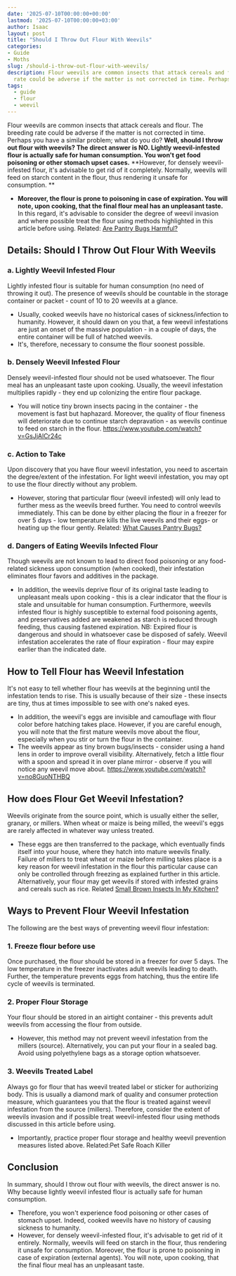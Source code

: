```yaml
---
date: '2025-07-10T00:00:00+00:00'
lastmod: '2025-07-10T00:00:00+03:00'
author: Isaac
layout: post
title: "Should I Throw Out Flour With Weevils"
categories:
- Guide
- Moths
slug: /should-i-throw-out-flour-with-weevils/
description: Flour weevils are common insects that attack cereals and flour. The breeding
  rate could be adverse if the matter is not corrected in time. Perhaps you have...
tags: 
  - guide
  - flour
  - weevil
---
```

Flour weevils are common insects that attack cereals and flour. The breeding rate could be adverse if the matter is not corrected in time. Perhaps you have a similar problem; what do you do?
**Well, should I throw out flour with weevils? The direct answer is NO. Lightly weevil-infested flour is actually safe for human consumption. You won't get food poisoning or other stomach upset cases.**
**However, for densely weevil-infested flour, it's advisable to get rid of it completely. Normally, weevils will feed on starch content in the flour, thus rendering it unsafe for consumption. **
- **Moreover, the flour is prone to poisoning in case of expiration. You will note, upon cooking, that the final flour meal has an unpleasant taste.**
In this regard, it's advisable to consider the degree of weevil invasion and where possible treat the flour using methods highlighted in this article before using.
Related:
[Are Pantry Bugs Harmful?](https://pestpolicy.com/are-pantry-bugs-harmful-if-eaten/)
## Details: Should I Throw Out Flour With Weevils
### a. Lightly Weevil Infested Flour
Lightly infested flour is suitable for human consumption (no need of throwing it out). The presence of weevils should be countable in the storage container or packet - count of 10 to 20 weevils at a glance.
- Usually, cooked weevils have no historical cases of sickness/infection to humanity.
However, it should dawn on you that, a few weevil infestations are just an onset of the massive population - in a couple of days, the entire container will be full of hatched weevils.
- It's, therefore, necessary to consume the flour soonest possible.
### b. Densely Weevil Infested Flour
Densely weevil-infested flour should not be used whatsoever. The flour meal has an unpleasant taste upon cooking. Usually, the weevil infestation multiplies rapidly - they end up colonizing the entire flour package.
- You will notice tiny brown insects pacing in the container - the movement is fast but haphazard.
Moreover, the quality of flour fineness will deteriorate due to continue starch depravation - as weevils continue to feed on starch in the flour.
https://www.youtube.com/watch?v=GsJjAlCr24c
### c. Action to Take
Upon discovery that you have flour weevil infestation, you need to ascertain the degree/extent of the infestation. For light weevil infestation, you may opt to use the flour directly without any problem.
- However, storing that particular flour (weevil infested) will only lead to further mess as the weevils breed further.
You need to control weevils immediately. This can be done by either placing the flour in a freezer for over 5 days - low temperature kills the live weevils and their eggs- or heating up the flour gently.
Related:
[What Causes Pantry Bugs?](https://pestpolicy.com/what-causes-pantry-bugs/)
### d. Dangers of Eating Weevils Infected Flour
Though weevils are not known to lead to direct food poisoning or any food-related sickness upon consumption (when cooked), their infestation eliminates flour favors and additives in the package.
- In addition, the weevils deprive flour of its original taste leading to unpleasant meals upon cooking - this is a clear indicator that the flour is stale and unsuitable for human consumption.
Furthermore, weevils infested flour is highly susceptible to external food poisoning agents, and preservatives added are weakened as starch is reduced through feeding, thus causing fastened expiration.
NB: Expired flour is dangerous and should in whatsoever case be disposed of safely. Weevil infestation accelerates the rate of flour expiration - flour may expire earlier than the indicated date.
## How to Tell Flour has Weevil Infestation
It's not easy to tell whether flour has weevils at the beginning until the infestation tends to rise. This is usually because of their size - these insects are tiny, thus at times impossible to see with one's naked eyes.
- In addition, the weevil's eggs are invisible and camouflage with flour color before hatching takes place.
However, if you are careful enough, you will note that the first mature weevils move about the flour, especially when you stir or turn the flour in the container.
- The weevils appear as tiny brown bugs/insects - consider using a hand lens in order to improve overall visibility.
Alternatively, fetch a little flour with a spoon and spread it in over plane mirror - observe if you will notice any weevil move about.
https://www.youtube.com/watch?v=no8GuoNTHBQ
## How does Flour Get Weevil Infestation?
Weevils originate from the source point, which is usually either the seller, granary, or millers. When wheat or maize is being milled, the weevil's eggs are rarely affected in whatever way unless treated.
- These eggs are then transferred to the package, which eventually finds itself into your house, where they hatch into mature weevils finally.
Failure of millers to treat wheat or maize before milling takes place is a key reason for weevil infestation in the flour  this particular cause can only be controlled through freezing as explained further in this article.
Alternatively, your flour may get weevils if stored with infested grains and cereals such as rice.
Related
[Small Brown Insects In My Kitchen?](https://pestpolicy.com/what-are-small-brown-insects-in-my-kitchen/)
## Ways to Prevent Flour Weevil Infestation
The following are the best ways of preventing weevil flour infestation:
### 1. Freeze flour before use
Once purchased, the flour should be stored in a freezer for over 5 days.
The low temperature in the freezer inactivates adult weevils leading to death. Further, the temperature prevents eggs from hatching, thus the entire life cycle of weevils is terminated.
### 2. Proper Flour Storage
Your flour should be stored in an airtight container - this prevents adult weevils from accessing the flour from outside.
- However, this method may not prevent weevil infestation from the millers (source).
Alternatively, you can put your flour in a sealed bag. Avoid using polyethylene bags as a storage option whatsoever.
### 3. Weevils Treated Label
Always go for flour that has weevil treated label or sticker for authorizing body.
This is usually a diamond mark of quality and consumer protection measure, which guarantees you that the flour is treated against weevil infestation from the source (millers).
Therefore, consider the extent of weevils invasion and if possible treat weevil-infested flour using methods discussed in this article before using.
- Importantly, practice proper flour storage and healthy weevil prevention measures listed above. Related:Pet Safe Roach Killer
## Conclusion
In summary, should I throw out flour with weevils, the direct answer is no. Why because lightly weevil infested flour is actually safe for human consumption.
- Therefore, you won't experience food poisoning or other cases of stomach upset. Indeed, cooked weevils have no history of causing sickness to humanity.
- However, for densely weevil-infested flour, it's advisable to get rid of it entirely. Normally, weevils will feed on starch in the flour, thus rendering it unsafe for consumption.
Moreover, the flour is prone to poisoning in case of expiration (external agents). You will note, upon cooking, that the final flour meal has an unpleasant taste.
